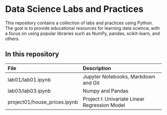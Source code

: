 # Data Science Labs and Practices

This repository contains a collection of labs and practices using Python. The goal is to provide educational resources for learning data science, with a focus on using popular libraries such as NumPy, pandas, scikit-learn, and others.

## In this repository

| File                         | Description                                   |
|:-----------------------------|:----------------------------------------------|
| lab01/lab01.ipynb            | Jupyter Notebooks, Markdown and Git           |
| lab03/lab03.ipynb            | Numpy and Pandas                              |
| project01/house_prices.ipynb | Project I: Univariate Linear Regression Model |